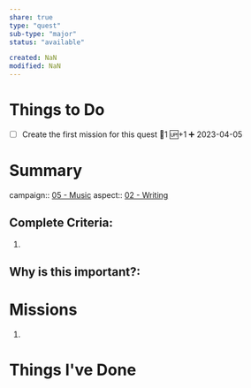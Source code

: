 ```yaml
---
share: true
type: "quest"
sub-type: "major"
status: "available"

created: NaN 
modified: NaN
---
```

 
 
# Things to Do
- [ ] Create the first mission for this quest 🥄1 🆙+1 ➕ 2023-04-05
# Summary
campaign:: [05 - Music](05%20-%20Music.md)
aspect:: [02 - Writing](02%20-%20Writing.md)

## Complete Criteria:
1. 

## Why is this important?:

# Missions
1.

# Things I've Done